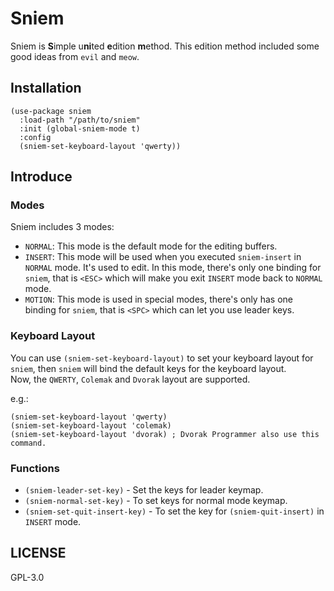 # Sniem

Sniem is **S**imple u**ni**ted **e**dition **m**ethod. This edition method included some good ideas from `evil` and `meow`.  

## Installation

```emacs-lisp
(use-package sniem
  :load-path "/path/to/sniem"
  :init (global-sniem-mode t)
  :config
  (sniem-set-keyboard-layout 'qwerty))
```

## Introduce

### Modes

Sniem includes 3 modes:

- `NORMAL`: This mode is the default mode for the editing buffers.
- `INSERT`: This mode will be used when you executed `sniem-insert` in `NORMAL` mode. It's used to edit. In this mode, there's only one binding for `sniem`, that is `<ESC>` which will make you exit `INSERT` mode back to `NORMAL` mode.
- `MOTION`: This mode is used in special modes, there's only has one binding for `sniem`, that is `<SPC>` which can let you use leader keys.

### Keyboard Layout

You can use `(sniem-set-keyboard-layout)` to set your keyboard layout for `sniem`, then `sniem` will bind the default keys for the keyboard layout.  
Now, the `QWERTY`, `Colemak` and `Dvorak` layout are supported.

e.g.:
```emacs-lisp
(sniem-set-keyboard-layout 'qwerty)
(sniem-set-keyboard-layout 'colemak)
(sniem-set-keyboard-layout 'dvorak) ; Dvorak Programmer also use this command.
```

### Functions

- `(sniem-leader-set-key)` - Set the keys for leader keymap.
- `(sniem-normal-set-key)` - To set keys for normal mode keymap.
- `(sniem-set-quit-insert-key)` - To set the key for `(sniem-quit-insert)` in `INSERT` mode.

## LICENSE
GPL-3.0
